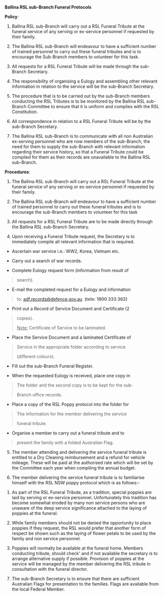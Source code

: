 **Ballina RSL sub-Branch Funeral Protocols**

**Policy**:

1.  Ballina RSL sub-Branch will carry out a RSL Funeral Tribute at the
    funeral service of any serving or ex-service personnel if requested
    by their family.

2.  The Ballina RSL sub-Branch will endeavour to have a sufficient
    number of trained personnel to carry out these funeral tributes and
    is to encourage the Sub-Branch members to volunteer for this task.

3.  All requests for a RSL Funeral Tribute will be made through the
    sub-Branch Secretary.

4.  The responsibility of organising a Eulogy and assembling other
    relevant information in relation to the service will be the
    sub-Branch Secretary.

5.  The procedure that is to be carried out by the sub-Branch members
    conducting the RSL Tributes is to be monitored by the Ballina RSL
    sub-Branch Committee to ensure that it is uniform and complies with
    the RSL Constitution.

6.  All correspondence in relation to a RSL Funeral Tribute will be by
    the sub-Branch Secretary.

7.  The Ballina RSL sub-Branch is to communicate with all non Australian
    ex-serving personnel who are now members of the sub-Branch, the need
    for them to supply the sub-Branch with relevant information
    regarding their service history, so that a Funeral Tribute could be
    compiled for them as their records are unavailable to the Ballina
    RSL sub-Branch.

**Procedures**:

1.  The Ballina RSL sub-Branch will carry out a RSL Funeral Tribute at
    the funeral service of any serving or ex-service personnel if
    requested by their family.

2.  The Ballina RSL sub-Branch will endeavour to have a sufficient
    number of trained personnel to carry out these funeral tributes and
    is to encourage the sub-Branch members to volunteer for this task

3.  All requests for a RSL Funeral Tribute are to be made directly
    through the Ballina RSL sub-Branch Secretary.

4.  Upon receiving a Funeral Tribute request, the Secretary is to
    immediately compile all relevant information that is required.

- Ascertain war service i.e.: WW2, Korea, Vietnam etc.

- Carry out a search of war records.

- Complete Eulogy request form (information from result of

> search).

- E-mail the completed request for a Eulogy and information

> to: <adf.records@defence.gov.au>  **(tele: 1800 333 362)**

- Print out a Record of Service Document and Certificate (2

> copies).
>
> <u>Note:</u> Certificate of Service to be laminated.

- Place the Service Document and a laminated Certificate of

> Service in the appropriate folder according to service
>
> (different colours).

- Fill out the sub-Branch Funeral Register.

- When the requested Eulogy is received, place one copy in

> The folder and the second copy is to be kept for the sub-
>
> Branch office records.

- Place a copy of the RSL Poppy protocol into the folder for

> The information for the member delivering the service
>
> funeral tribute.

- Organise a member to carry out a funeral tribute and to

> present the family with a folded Australian Flag.

5.  The member attending and delivering the service funeral tribute is
    entitled to a Dry Cleaning reimbursement and a refund for vehicle
    mileage. These will be paid at the authorised rate which will be set
    by the Committee each year when compiling the annual budget.

6.  The member delivering the service funeral tribute is to familiarise
    himself with the RSL NSW poppy protocol which is as follows:-

<!-- -->

1)  As part of the RSL Funeral Tribute, as a tradition, special poppies
    are laid by serving or ex-service personnel. Unfortunately this
    tradition has become somewhat eroded by many non service persons who
    are unaware of the deep service significance attached to the laying
    of poppies at the funeral.

2)  While family members should not be denied the opportunity to place
    poppies if they request, the RSL would prefer that another form of
    respect be shown such as the laying of flower petals to be used by
    the family and non service personnel.

3)  Poppies will normally be available at the funeral home. Members
    conducting tribute, should check' and if not available the secretary
    is to arrange alternative supply if possible. Provision of poppies
    at the service will be managed by the member delivering the RSL
    tribute in consultation with the funeral director.

<!-- -->

7.  The sub-Branch Secretary is to ensure that there are sufficient
    Australian Flags for presentation to the families. Flags are
    available from the local Federal Member.
